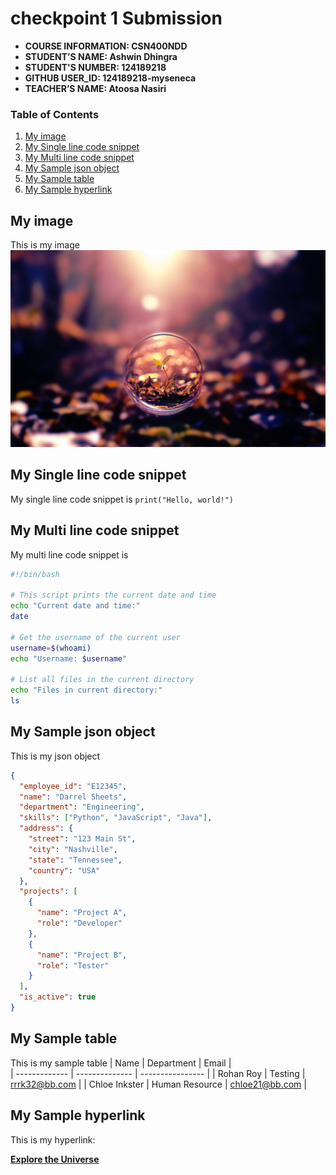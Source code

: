 # checkpoint 1 Submission

- **COURSE INFORMATION: CSN400NDD**
- **STUDENT’S NAME: Ashwin Dhingra**
- **STUDENT'S NUMBER: 124189218**
- **GITHUB USER_ID: 124189218-myseneca**
- **TEACHER’S NAME: Atoosa Nasiri**

### Table of Contents

1. [My image](#my-image)
2. [My Single line code snippet](#my-single-line-code-snippet)
3. [My Multi line code snippet](#my-multi-line-code-snippet)
4. [My Sample json object](#my-sample-json-object)
5. [My Sample table](#my-sample-table)
6. [My Sample hyperlink](#my-sample-hyperlink)

## My image
This is my image
<img src="beautiful-wallpaper-1-beautiful-pictures-38538866-2560-1600.jpg" alt="Wallpaper" title="Wallpaper">


## My Single line code snippet
My single line code snippet is `print("Hello, world!")`



## My Multi line code snippet
My multi line code snippet is
```bash
#!/bin/bash

# This script prints the current date and time
echo "Current date and time:"
date

# Get the username of the current user
username=$(whoami)
echo "Username: $username"

# List all files in the current directory
echo "Files in current directory:"
ls


```


## My Sample json object
This is my json object
```json
{
  "employee_id": "E12345",
  "name": "Darrel Sheets",
  "department": "Engineering",
  "skills": ["Python", "JavaScript", "Java"],
  "address": {
    "street": "123 Main St",
    "city": "Nashville",
    "state": "Tennessee",
    "country": "USA"
  },
  "projects": [
    {
      "name": "Project A",
      "role": "Developer"
    },
    {
      "name": "Project B",
      "role": "Tester"
    }
  ],
  "is_active": true
}

```



## My Sample table
This is my sample table
|    Name       | Department     |   Email          |       
| ------------- | -------------- | ---------------- |
| Rohan Roy     | Testing        | rrrk32@bb.com    |
| Chloe Inkster | Human Resource | chloe21@bb.com   |


## My Sample hyperlink
This is my hyperlink:

**[Explore the Universe](https://www.nasa.gov/topics/solarsystem/index.html)**


